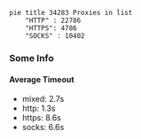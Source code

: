 
```mermaid
pie title 34283 Proxies in list
    "HTTP" : 22786
    "HTTPS": 4786
    "SOCKS" : 10402
```

### Some Info
#### Average Timeout

- mixed: 2.7s
- http: 1.3s
- https: 8.6s
- socks: 6.6s